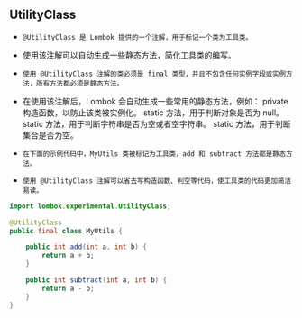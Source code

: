 ## UtilityClass
* `@UtilityClass 是 Lombok 提供的一个注解，用于标记一个类为工具类。`
* 使用该注解可以自动生成一些静态方法，简化工具类的编写。

* `使用 @UtilityClass 注解的类必须是 final 类型，并且不包含任何实例字段或实例方法，所有方法都必须是静态方法。`
* 在使用该注解后，Lombok 会自动生成一些常用的静态方法，例如：
private 构造函数，以防止该类被实例化。
static 方法，用于判断对象是否为 null。
static 方法，用于判断字符串是否为空或者空字符串。
static 方法，用于判断集合是否为空。


* `在下面的示例代码中，MyUtils 类被标记为工具类，add 和 subtract 方法都是静态方法。`
* `使用 @UtilityClass 注解可以省去写构造函数、判空等代码，使工具类的代码更加简洁易读。`
```java
import lombok.experimental.UtilityClass;

@UtilityClass
public final class MyUtils {

    public int add(int a, int b) {
        return a + b;
    }

    public int subtract(int a, int b) {
        return a - b;
    }
}
```





